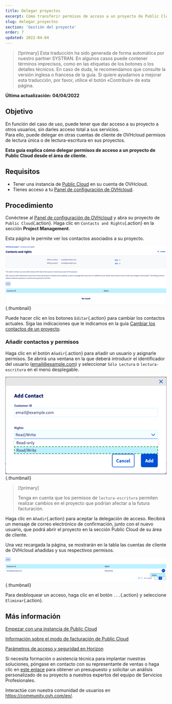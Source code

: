 ```yaml
---
title: Delegar proyectos
excerpt: Cómo transferir permisos de acceso a un proyecto de Public Cloud a otras cuentas de OVHcloud
slug: delegar_proyectos
section: 'Gestión del proyecto'
order: 7
updated: 2022-04-04
---
```


> [!primary]
> Esta traducción ha sido generada de forma automática por nuestro partner SYSTRAN. En algunos casos puede contener términos imprecisos, como en las etiquetas de los botones o los detalles técnicos. En caso de duda, le recomendamos que consulte la versión inglesa o francesa de la guía. Si quiere ayudarnos a mejorar esta traducción, por favor, utilice el botón «Contribuir» de esta página.
>

**Última actualización: 04/04/2022**

## Objetivo

En función del caso de uso, puede tener que dar acceso a su proyecto a otros usuarios, sin darles acceso total a sus servicios.<br>
Para ello, puede delegar en otras cuentas de cliente de OVHcloud permisos de lectura única o de lectura-escritura en sus proyectos.

**Esta guía explica cómo delegar permisos de acceso a un proyecto de Public Cloud desde el área de cliente.**

## Requisitos

- Tener una instancia de [Public Cloud](https://www.ovhcloud.com/es/public-cloud/) en su cuenta de OVHcloud.
- Tienes acceso a tu [Panel de configuración de OVHcloud](https://ca.ovh.com/auth/?action=gotomanager&from=https://www.ovh.com/world/&ovhSubsidiary=ws).

## Procedimiento 

Conéctese al [Panel de configuración de OVHcloud](https://ca.ovh.com/auth/?action=gotomanager&from=https://www.ovh.com/world/&ovhSubsidiary=ws) y abra su proyecto de `Public Cloud`{.action}. Haga clic en `Contacts and Rights`{.action} en la sección **Project Management**.

Esta página le permite ver los contactos asociados a su proyecto.

![public-cloud-delegate-projects](images/delegatingproject_ca01.png){.thumbnail}

Puede hacer clic en los botones `Editar`{.action} para cambiar los contactos actuales. Siga las indicaciones que le indicamos en la guía [Cambiar los contactos de un proyecto](../cambiar_los_contactos_de_un_proyecto/).

### Añadir contactos y permisos

Haga clic en el botón `Añadir`{.action} para añadir un usuario y asignarle permisos. Se abrirá una ventana en la que deberá introducir el identificador del usuario (email@example.com) y seleccionar `Sólo Lectura` o `lectura-escritura` en el menú desplegable.

![public-cloud-delegate-projects](images/delegatingproject_ca02.png){.thumbnail}

> [!primary]
>
> Tenga en cuenta que los permisos de `lectura-escritura` permiten realizar cambios en el proyecto que podrían afectar a la futura facturación.
>
 
Haga clic en `Añadir`{.action} para aceptar la delegación de acceso. Recibirá un mensaje de correo electrónico de confirmación, junto con el nuevo usuario, que podrá abrir el proyecto en la sección Public Cloud de su área de cliente.

Una vez recargada la página, se mostrarán en la tabla las cuentas de cliente de OVHcloud añadidas y sus respectivos permisos.

![public-cloud-delegate-projects](images/delegatingproject_ca03.png){.thumbnail}

Para desbloquear un acceso, haga clic en el botón `...`{.action} y seleccione `Eliminar`{.action}.

## Más información

[Empezar con una instancia de Public Cloud](https://docs.ovh.com/us/es/public-cloud/public-cloud-primeros-pasos/)

[Información sobre el modo de facturación de Public Cloud](https://docs.ovh.com/us/es/public-cloud/informacion-sobre-el-tipo-de-facturacion-cloud/)

[Parámetros de acceso y seguridad en Horizon](https://docs.ovh.com/us/es/public-cloud/access_and_security_in_horizon/)

Si necesita formación o asistencia técnica para implantar nuestras soluciones, póngase en contacto con su representante de ventas o haga clic en [este enlace](https://www.ovhcloud.com/es/professional-services/) para obtener un presupuesto y solicitar un análisis personalizado de su proyecto a nuestros expertos del equipo de Servicios Profesionales.

Interactúe con nuestra comunidad de usuarios en <https://community.ovh.com/en/>.